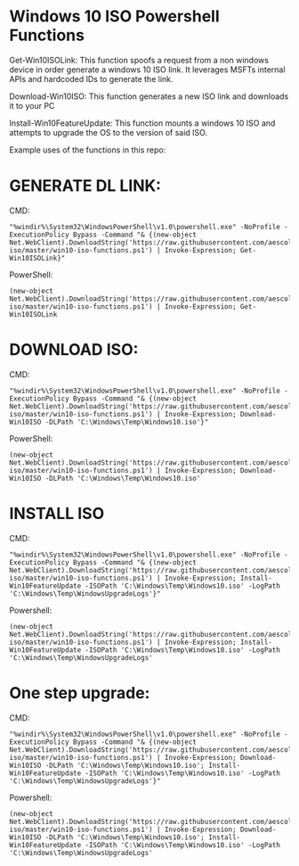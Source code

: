 # Windows 10 ISO Powershell Functions

Get-Win10ISOLink:
This function spoofs a request from a non windows device in order generate a windows 10 ISO link. It leverages MSFTs internal APIs and hardcoded IDs to generate the link.

Download-Win10ISO:
This function generates a new ISO link and downloads it to your PC

Install-Win10FeatureUpdate:
This function mounts a windows 10 ISO and attempts to upgrade the OS to the version of said ISO. 

Example uses of the functions in this repo:


# GENERATE DL LINK:
CMD:
```
"%windir%\System32\WindowsPowerShell\v1.0\powershell.exe" -NoProfile -ExecutionPolicy Bypass -Command "& {(new-object Net.WebClient).DownloadString('https://raw.githubusercontent.com/aescolastico/windows10-iso/master/win10-iso-functions.ps1') | Invoke-Expression; Get-Win10ISOLink}"
```
PowerShell:
```
(new-object Net.WebClient).DownloadString('https://raw.githubusercontent.com/aescolastico/windows10-iso/master/win10-iso-functions.ps1') | Invoke-Expression; Get-Win10ISOLink
```
# DOWNLOAD ISO:
CMD:
```
"%windir%\System32\WindowsPowerShell\v1.0\powershell.exe" -NoProfile -ExecutionPolicy Bypass -Command "& {(new-object Net.WebClient).DownloadString('https://raw.githubusercontent.com/aescolastico/windows10-iso/master/win10-iso-functions.ps1') | Invoke-Expression; Download-Win10ISO -DLPath 'C:\Windows\Temp\Windows10.iso'}"
```
PowerShell:
```
(new-object Net.WebClient).DownloadString('https://raw.githubusercontent.com/aescolastico/windows10-iso/master/win10-iso-functions.ps1') | Invoke-Expression; Download-Win10ISO -DLPath 'C:\Windows\Temp\Windows10.iso'
```
# INSTALL ISO
CMD:
```
"%windir%\System32\WindowsPowerShell\v1.0\powershell.exe" -NoProfile -ExecutionPolicy Bypass -Command "& {(new-object Net.WebClient).DownloadString('https://raw.githubusercontent.com/aescolastico/windows10-iso/master/win10-iso-functions.ps1') | Invoke-Expression; Install-Win10FeatureUpdate -ISOPath 'C:\Windows\Temp\Windows10.iso' -LogPath 'C:\Windows\Temp\WindowsUpgradeLogs'}"
```
Powershell:
```
(new-object Net.WebClient).DownloadString('https://raw.githubusercontent.com/aescolastico/windows10-iso/master/win10-iso-functions.ps1') | Invoke-Expression; Install-Win10FeatureUpdate -ISOPath 'C:\Windows\Temp\Windows10.iso' -LogPath 'C:\Windows\Temp\WindowsUpgradeLogs'
```
# One step upgrade:
CMD:
```
"%windir%\System32\WindowsPowerShell\v1.0\powershell.exe" -NoProfile -ExecutionPolicy Bypass -Command "& {(new-object Net.WebClient).DownloadString('https://raw.githubusercontent.com/aescolastico/windows10-iso/master/win10-iso-functions.ps1') | Invoke-Expression; Download-Win10ISO -DLPath 'C:\Windows\Temp\Windows10.iso'; Install-Win10FeatureUpdate -ISOPath 'C:\Windows\Temp\Windows10.iso' -LogPath 'C:\Windows\Temp\WindowsUpgradeLogs'}"
```
Powershell:
```
(new-object Net.WebClient).DownloadString('https://raw.githubusercontent.com/aescolastico/windows10-iso/master/win10-iso-functions.ps1') | Invoke-Expression; Download-Win10ISO -DLPath 'C:\Windows\Temp\Windows10.iso'; Install-Win10FeatureUpdate -ISOPath 'C:\Windows\Temp\Windows10.iso' -LogPath 'C:\Windows\Temp\WindowsUpgradeLogs'
```
